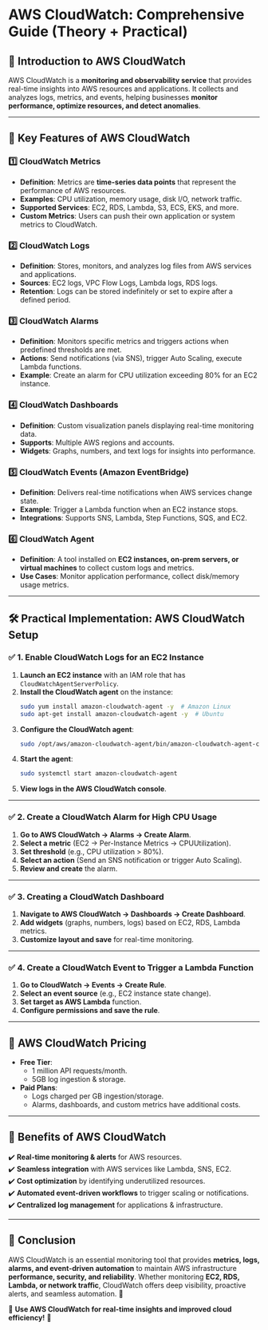 # **AWS CloudWatch: Comprehensive Guide (Theory + Practical)**  

## **📌 Introduction to AWS CloudWatch**  
AWS CloudWatch is a **monitoring and observability service** that provides real-time insights into AWS resources and applications. It collects and analyzes logs, metrics, and events, helping businesses **monitor performance, optimize resources, and detect anomalies**.  

---

## **🔹 Key Features of AWS CloudWatch**  

### **1️⃣ CloudWatch Metrics**  
- **Definition**: Metrics are **time-series data points** that represent the performance of AWS resources.  
- **Examples**: CPU utilization, memory usage, disk I/O, network traffic.  
- **Supported Services**: EC2, RDS, Lambda, S3, ECS, EKS, and more.  
- **Custom Metrics**: Users can push their own application or system metrics to CloudWatch.  

### **2️⃣ CloudWatch Logs**  
- **Definition**: Stores, monitors, and analyzes log files from AWS services and applications.  
- **Sources**: EC2 logs, VPC Flow Logs, Lambda logs, RDS logs.  
- **Retention**: Logs can be stored indefinitely or set to expire after a defined period.  

### **3️⃣ CloudWatch Alarms**  
- **Definition**: Monitors specific metrics and triggers actions when predefined thresholds are met.  
- **Actions**: Send notifications (via SNS), trigger Auto Scaling, execute Lambda functions.  
- **Example**: Create an alarm for CPU utilization exceeding 80% for an EC2 instance.  

### **4️⃣ CloudWatch Dashboards**  
- **Definition**: Custom visualization panels displaying real-time monitoring data.  
- **Supports**: Multiple AWS regions and accounts.  
- **Widgets**: Graphs, numbers, and text logs for insights into performance.  

### **5️⃣ CloudWatch Events (Amazon EventBridge)**  
- **Definition**: Delivers real-time notifications when AWS services change state.  
- **Example**: Trigger a Lambda function when an EC2 instance stops.  
- **Integrations**: Supports SNS, Lambda, Step Functions, SQS, and EC2.  

### **6️⃣ CloudWatch Agent**  
- **Definition**: A tool installed on **EC2 instances, on-prem servers, or virtual machines** to collect custom logs and metrics.  
- **Use Cases**: Monitor application performance, collect disk/memory usage metrics.  

---

## **🛠️ Practical Implementation: AWS CloudWatch Setup**  

### **✅ 1. Enable CloudWatch Logs for an EC2 Instance**  
1. **Launch an EC2 instance** with an IAM role that has `CloudWatchAgentServerPolicy`.  
2. **Install the CloudWatch agent** on the instance:  
   ```bash
   sudo yum install amazon-cloudwatch-agent -y  # Amazon Linux  
   sudo apt-get install amazon-cloudwatch-agent -y  # Ubuntu  
   ```  
3. **Configure the CloudWatch agent**:  
   ```bash
   sudo /opt/aws/amazon-cloudwatch-agent/bin/amazon-cloudwatch-agent-config-wizard
   ```  
4. **Start the agent**:  
   ```bash
   sudo systemctl start amazon-cloudwatch-agent
   ```  
5. **View logs in the AWS CloudWatch console**.  

---

### **✅ 2. Create a CloudWatch Alarm for High CPU Usage**  
1. **Go to AWS CloudWatch → Alarms → Create Alarm**.  
2. **Select a metric** (EC2 → Per-Instance Metrics → CPUUtilization).  
3. **Set threshold** (e.g., CPU utilization > 80%).  
4. **Select an action** (Send an SNS notification or trigger Auto Scaling).  
5. **Review and create** the alarm.  

---

### **✅ 3. Creating a CloudWatch Dashboard**  
1. **Navigate to AWS CloudWatch → Dashboards → Create Dashboard**.  
2. **Add widgets** (graphs, numbers, logs) based on EC2, RDS, Lambda metrics.  
3. **Customize layout and save** for real-time monitoring.  

---

### **✅ 4. Create a CloudWatch Event to Trigger a Lambda Function**  
1. **Go to CloudWatch → Events → Create Rule**.  
2. **Select an event source** (e.g., EC2 instance state change).  
3. **Set target as AWS Lambda** function.  
4. **Configure permissions and save the rule**.  

---

## **🔹 AWS CloudWatch Pricing**  
- **Free Tier**:  
  - 1 million API requests/month.  
  - 5GB log ingestion & storage.  
- **Paid Plans**:  
  - Logs charged per GB ingestion/storage.  
  - Alarms, dashboards, and custom metrics have additional costs.  

---

## **📌 Benefits of AWS CloudWatch**  
✔️ **Real-time monitoring & alerts** for AWS resources.  
✔️ **Seamless integration** with AWS services like Lambda, SNS, EC2.  
✔️ **Cost optimization** by identifying underutilized resources.  
✔️ **Automated event-driven workflows** to trigger scaling or notifications.  
✔️ **Centralized log management** for applications & infrastructure.  

---

## **🚀 Conclusion**  
AWS CloudWatch is an essential monitoring tool that provides **metrics, logs, alarms, and event-driven automation** to maintain AWS infrastructure **performance, security, and reliability**. Whether monitoring **EC2, RDS, Lambda, or network traffic**, CloudWatch offers deep visibility, proactive alerts, and seamless automation. 🚀  

🔹 **Use AWS CloudWatch for real-time insights and improved cloud efficiency!** 🔹
